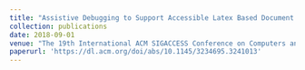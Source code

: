 ```yaml
---
title: "Assistive Debugging to Support Accessible Latex Based Document Authoring"
collection: publications
date: 2018-09-01
venue: "The 19th International ACM SIGACCESS Conference on Computers and Accessibility (ASSETS '18)"
paperurl: 'https://dl.acm.org/doi/abs/10.1145/3234695.3241013'
---
```




